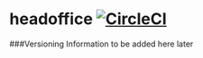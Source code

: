 # headoffice [![CircleCI](https://circleci.com/gh/Sharavanth/headoffice.svg?style=svg&circle-token=5a23ae3b4aab065d86f47bb1ada58b423339297d)](https://circleci.com/gh/Sharavanth/headoffice)

###Versioning Information
to be added here later
